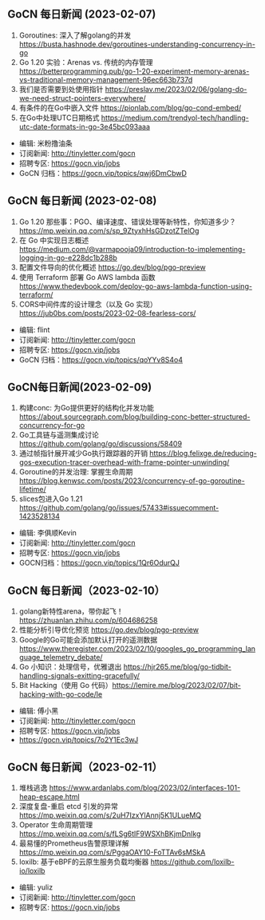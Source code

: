 ## GoCN 每日新闻 (2023-02-07)

1. Goroutines: 深入了解golang的并发 https://busta.hashnode.dev/goroutines-understanding-concurrency-in-go
2. Go 1.20 实验：Arenas vs. 传统的内存管理 https://betterprogramming.pub/go-1-20-experiment-memory-arenas-vs-traditional-memory-management-96ec663b737d
3. 我们是否需要到处使用指针 https://preslav.me/2023/02/06/golang-do-we-need-struct-pointers-everywhere/
4. 有条件的在Go中嵌入文件 https://pionlab.com/blog/go-cond-embed/
5. 在Go中处理UTC日期格式 https://medium.com/trendyol-tech/handling-utc-date-formats-in-go-3e45bc093aaa

- 编辑: 米粉撸油条
- 订阅新闻: <http://tinyletter.com/gocn>
- 招聘专区: <https://gocn.vip/jobs>
- GoCN 归档：<https://gocn.vip/topics/qwj6DmCbwD>


## GoCN 每日新闻 (2023-02-08)

1. Go 1.20 那些事：PGO、编译速度、错误处理等新特性，你知道多少？ https://mp.weixin.qq.com/s/sp_9ZtyxhHsGDzotZTelOg
2. 在 Go 中实现日志概述 https://medium.com/@varmapooja09/introduction-to-implementing-logging-in-go-e228dc1b288b
3. 配置文件导向的优化概述 https://go.dev/blog/pgo-preview
4. 使用 Terraform 部署 Go AWS lambda 函数 https://www.thedevbook.com/deploy-go-aws-lambda-function-using-terraform/
5. CORS中间件库的设计理念（以及 Go 实现） https://jub0bs.com/posts/2023-02-08-fearless-cors/

- 编辑: flint
- 订阅新闻: <http://tinyletter.com/gocn>
- 招聘专区: <https://gocn.vip/jobs>
- GoCN 归档：<https://gocn.vip/topics/qoYYv8S4o4>

## GoCN每日新闻(2023-02-09)

1. 构建conc: 为Go提供更好的结构化并发功能 https://about.sourcegraph.com/blog/building-conc-better-structured-concurrency-for-go
2. Go工具链与遥测集成讨论 https://github.com/golang/go/discussions/58409
3. 通过帧指针展开减少Go执行跟踪器的开销 https://blog.felixge.de/reducing-gos-execution-tracer-overhead-with-frame-pointer-unwinding/
4. Goroutine的并发治理: 掌握生命周期 https://blog.kenwsc.com/posts/2023/concurrency-of-go-goroutine-lifetime/
5. slices包进入Go 1.21 https://github.com/golang/go/issues/57433#issuecomment-1423528134

- 编辑: 李俱顺Kevin
- 订阅新闻: http://tinyletter.com/gocn
- 招聘专区: https://gocn.vip/jobs
- GOCN归档：https://gocn.vip/topics/1Qr6OdurQJ

## GoCN 每日新闻（2023-02-10）

1. golang新特性arena，带你起飞！ https://zhuanlan.zhihu.com/p/604686258
2. 性能分析引导优化预览 https://go.dev/blog/pgo-preview
3. Google的Go可能会添加默认打开的遥测数据 https://www.theregister.com/2023/02/10/googles_go_programming_language_telemetry_debate/
4. Go 小知识：处理信号，优雅退出 https://hjr265.me/blog/go-tidbit-handling-signals-exitting-gracefully/
5. Bit Hacking（使用 Go 代码）https://lemire.me/blog/2023/02/07/bit-hacking-with-go-code/le

* 编辑: 傅小黑
* 订阅新闻: http://tinyletter.com/gocn
* 招聘专区: https://gocn.vip/jobs
* https://gocn.vip/topics/7o2Y1Ec3wJ

## GoCN 每日新闻（2023-02-11）

1. 堆栈逃逸 https://www.ardanlabs.com/blog/2023/02/interfaces-101-heap-escape.html
2. 深度复盘-重启 etcd 引发的异常 https://mp.weixin.qq.com/s/2uH7IzxYlAnnj5K1ULueMQ
3. Operator 生命周期管理 https://mp.weixin.qq.com/s/fLSg6tIF9WSXhBKjmDnIkg
4. 最易懂的Prometheus告警原理详解 https://mp.weixin.qq.com/s/PggaOAY10-FoTTAv6sMSkA
5. loxilb: 基于eBPF的云原生服务负载均衡器 https://github.com/loxilb-io/loxilb

* 编辑: yuliz
* 订阅新闻: http://tinyletter.com/gocn
* 招聘专区: https://gocn.vip/jobs
